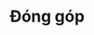---
title : "Đóng góp"
description: "How to contribute to this website"
draft: false
images: []
weight: 100
---
